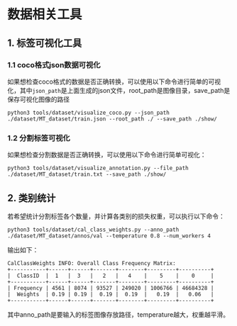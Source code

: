 # 数据相关工具

## 1. 标签可视化工具

### 1.1 coco格式json数据可视化

如果想检查coco格式的数据是否正确转换，可以使用以下命令进行简单的可视化，其中`json_path`是上面生成的json文件，root_path是图像目录，save_path是保存可视化图像的路径
```shell
python3 tools/dataset/visualize_coco.py --json_path ./dataset/MT_dataset/train.json --root_path ./ --save_path ./show/
```

### 1.2 分割标签可视化

如果想检查分割数据是否正确转换，可以使用以下命令进行简单可视化：
```shell
python3 tools/dataset/visualize_annotation.py --file_path ./dataset/MT_dataset/train.txt --save_path ./show/
```

## 2. 类别统计

若希望统计分割标签各个数量，并计算各类别的损失权重，可以执行以下命令：

```shell
python3 tools/dataset/cal_class_weights.py --anno_path ./dataset/MT_dataset/annos/val --temperature 0.8 --num_workers 4
```
输出如下：

```
CalClassWeights INFO: Overall Class Frequency Matrix:
+-----------+------+------+-------+--------+---------+----------+
|  ClassID  |  1   |  3   |   2   |   4    |    5    |    0     |
+-----------+------+------+-------+--------+---------+----------+
| Frequency | 4561 | 8074 | 93527 | 249020 | 1006766 | 46684328 |
|  Weights  | 0.19 | 0.19 |  0.19 |  0.19  |   0.19  |   0.06   |
+-----------+------+------+-------+--------+---------+----------+
```

其中anno_path是要输入的标签图像存放路径，temperature越大，权重越平滑。

